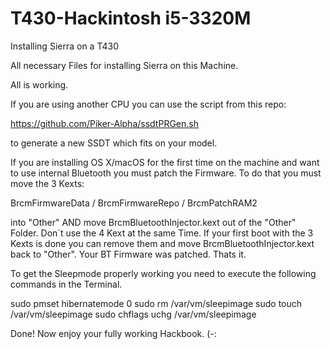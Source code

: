 # T430-Hackintosh i5-3320M
Installing Sierra on a T430

All necessary Files for installing Sierra on this Machine.

All is working.

If you are using another CPU you can use the script from this repo:

https://github.com/Piker-Alpha/ssdtPRGen.sh

to generate a new SSDT which fits on your model.

If you are installing OS X/macOS for the first time on the machine and want to use internal Bluetooth you must patch the Firmware. To do that you must move the 3 Kexts:

BrcmFirmwareData / BrcmFirmwareRepo / BrcmPatchRAM2

into "Other" AND move BrcmBluetoothInjector.kext out of the "Other" Folder. Don´t use the 4 Kext at the same Time. If your first boot with the 3 Kexts is done you can remove them and move BrcmBluetoothInjector.kext back to "Other". Your BT Firmware was patched. Thats it.

To get the Sleepmode properly working you need to execute the following commands in the Terminal.

sudo pmset hibernatemode 0
sudo rm /var/vm/sleepimage
sudo touch /var/vm/sleepimage
sudo chflags uchg /var/vm/sleepimage

Done! Now enjoy your fully working Hackbook. (-:
